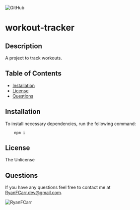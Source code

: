 
  ![GitHub](https://img.shields.io/github/license/RyanFCarr/workout-tracker)
  # workout-tracker

  ## Description
  A project to track workouts.
  
  ## Table of Contents
  
  - [Installation](#installation)
  - [License](#license)
  - [Questions](#questions)
  
  ## Installation
  
  To install necessary dependencies, run the following command:
  
  ```
      npm i
  ```

  ## License
  The Unlicense
  
  ## Questions
  If you have any questions feel free to contact me at RyanFCarr.dev@gmail.com.

  ![RyanFCarr](https://avatars3.githubusercontent.com/u/61035701?v=4)

